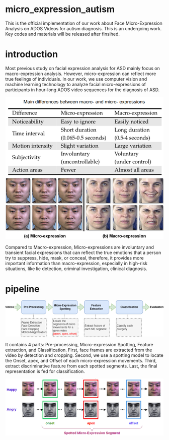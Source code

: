 # micro_expression_autism
This is the official implementation of our work about Face Micro-Expression Analysis on ADOS Videos for autism diagnosis.
This is an undergoing work.
Key codes and materials will be released after finsihed.


# introduction
Most previous study on facial expression analysis for ASD mainly focus on macro-expression analysis. However, micro-expression can reflect more true feelings of individuals. In our work, we use computer vision and machine learning technology to analyze facial micro-expressions of participants 
in hour-long ADOS video sequences for the diagnosis of ASD.


![arch](fig/diff.png)
![arch](fig/ME_samples.png)

Compared to Macro-expression, Micro-expressions are involuntary and transient facial expressions that can reflect the true emotions that a person try to suppress, hide, mask, or conceal, therefore, it provides more important information than macro-expression, especially in high-risk situations, like lie detection, criminal investigation, clinical diagnosis.


# pipeline

![arch](fig/ME_pipe.png)

It contains 4 parts: Pre-processing, Micro-expression Spotting, Feature extraction, and Classification.
First, face frames are extracted from the video by detection and cropping. 
Second, we use a spotting model to locate the Onset, apex, and Offset of each micro-expression movements.
Third, extract discriminative feature from each spotted segments.
Last, the final representation is fed for classification.

![arch](fig/ME_apex.png)

